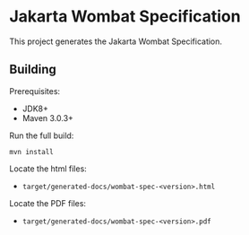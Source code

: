 Jakarta Wombat Specification
============================

This project generates the Jakarta Wombat Specification.

Building
--------

Prerequisites:

* JDK8+
* Maven 3.0.3+

Run the full build:

`mvn install`

Locate the html files:
- `target/generated-docs/wombat-spec-<version>.html`

Locate the PDF files:
- `target/generated-docs/wombat-spec-<version>.pdf`
